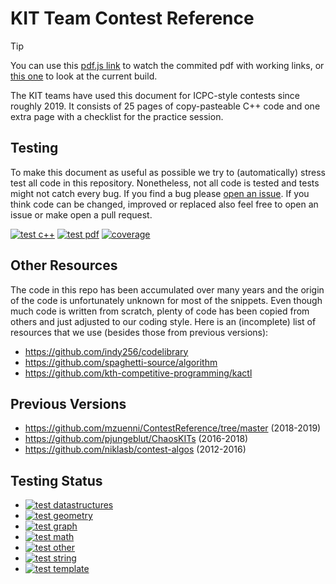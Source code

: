 # KIT Team Contest Reference
> [!TIP]
> You can use this [pdf.js link](https://mozilla.github.io/pdf.js/web/viewer.html?file=https://raw.githubusercontent.com/mzuenni/ContestReference/new-master/tcr.pdf) to watch the commited pdf with working links,
> or [this one](https://mozilla.github.io/pdf.js/web/viewer.html?file=https://gist.githubusercontent.com/mzuenni/73fb3c58350c58b623f221fc237def62/raw/tcr.pdf) to look at the current build.

The KIT teams have used this document for ICPC-style contests since roughly 2019.
It consists of 25 pages of copy-pasteable C++ code and one extra page with a checklist for the practice session.

## Testing
To make this document as useful as possible we try to (automatically) stress test all code in this repository.
Nonetheless, not all code is tested and tests might not catch every bug.
If you find a bug please [open an issue](https://github.com/mzuenni/ContestReference/issues/new).
If you think code can be changed, improved or replaced also feel free to open an issue or make open a pull request.

[![test c++](https://github.com/mzuenni/ContestReference/actions/workflows/test_all.yml/badge.svg)](https://github.com/mzuenni/ContestReference/actions/workflows/test_all.yml/)
[![test pdf](https://github.com/mzuenni/ContestReference/actions/workflows/test_pdf.yml/badge.svg)](https://github.com/mzuenni/ContestReference/actions/workflows/test_pdf.yml/)
[![coverage](https://img.shields.io/endpoint?url=https://gist.githubusercontent.com/mzuenni/73fb3c58350c58b623f221fc237def62/raw/tcr_coverage.json)](https://github.com/mzuenni/ContestReference/actions/workflows/list_missing.yml)
## Other Resources
The code in this repo has been accumulated over many years and the origin of the code is unfortunately unknown for most of the snippets.
Even though much code is written from scratch, plenty of code has been copied from others and just adjusted to our coding style.
Here is an (incomplete) list of resources that we use (besides those from previous versions):
 - https://github.com/indy256/codelibrary
 - https://github.com/spaghetti-source/algorithm
 - https://github.com/kth-competitive-programming/kactl

## Previous Versions
- https://github.com/mzuenni/ContestReference/tree/master (2018-2019)
- https://github.com/pjungeblut/ChaosKITs (2016-2018)
- https://github.com/niklasb/contest-algos (2012-2016)

## Testing Status
 - [![test datastructures](https://github.com/mzuenni/ContestReference/actions/workflows/test_datastructures.yml/badge.svg)](https://github.com/mzuenni/ContestReference/actions/workflows/test_datastructures.yml/)
 - [![test geometry](https://github.com/mzuenni/ContestReference/actions/workflows/test_geometry.yml/badge.svg)](https://github.com/mzuenni/ContestReference/actions/workflows/test_geometry.yml/)
 - [![test graph](https://github.com/mzuenni/ContestReference/actions/workflows/test_graph.yml/badge.svg)](https://github.com/mzuenni/ContestReference/actions/workflows/test_graph.yml/)
 - [![test math](https://github.com/mzuenni/ContestReference/actions/workflows/test_math.yml/badge.svg)](https://github.com/mzuenni/ContestReference/actions/workflows/test_math.yml/)
 - [![test other](https://github.com/mzuenni/ContestReference/actions/workflows/test_other.yml/badge.svg)](https://github.com/mzuenni/ContestReference/actions/workflows/test_other.yml/)
 - [![test string](https://github.com/mzuenni/ContestReference/actions/workflows/test_string.yml/badge.svg)](https://github.com/mzuenni/ContestReference/actions/workflows/test_string.yml/)
 - [![test template](https://github.com/mzuenni/ContestReference/actions/workflows/test_template.yml/badge.svg)](https://github.com/mzuenni/ContestReference/actions/workflows/test_template.yml/)
